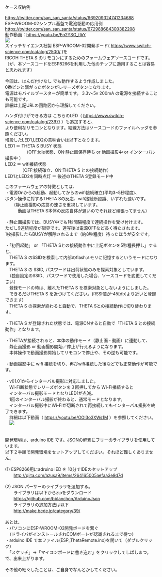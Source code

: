 ケース収納例<BR>
<BR>
https://twitter.com/san_san_santa/status/669209324741234688 <BR>
ESP-WROOM-02シンプル基盤で電池駆動の応用例<BR>
https://twitter.com/san_san_santa/status/672988684300382208<BR>
動作動画：https://youtu.be/Eq2YSG_tlbY<BR>
[![](http://img.youtube.com/vi/Eq2YSG_tlbY/0.jpg)](https://www.youtube.com/watch?v=Eq2YSG_tlbY)
<BR>
スイッチサイエンス社製 ESP-WROOM-02開発ボード( https://www.switch-science.com/catalog/2500/ )を<BR>
RICOH THETA S のリモコンにするためのファームウェアソースコードです。<BR>
（が、本ソースコードをESP8266を利用した他のチップに適用することは容易と思われます）<BR>
<BR>
今回は、はんだ付けなし でも動作するよう作成しました。<BR>
0番ピンと繋がったボタンがレリーズボタンになります。<BR>
電源はモバイルブースターが簡単です。 3.3v~5v 200mA の電源を接続することも可能です。<BR>
詳細は上記URLの回路図から理解してください。<BR>

ハンダ付けができる方は こちらのLED（ https://www.switch-science.com/catalog/2397/ ）も追加すると、<BR>
より便利なリモコンとなります。結線方法はソースコードのファイルヘッダを参照ください。<BR>
増設したLED1,LED2の意味合いは以下となります。<BR>
  LED1 ＝ THETA S BUSY 状態<BR>
  　　　　　（OFF:idle状態、ON:静止画保存待ち or 動画撮影中 or インターバル撮影中 ）<BR>
  LED2 ＝ wifi接続状態<BR>
  　　　　（OFF:接続確立、ON:THETA S との接続動作）<BR>
  LED1とLED2を同時点灯 ＝ 後述のTHETA S登録モード中<BR>

このファームウェアの特徴としては、<BR>
  ・電源Onからの起動、起動してからのwifi接続確立(平均3~5秒程度)、<BR>
    ボタン操作に対するTHETA Sの反応、wifi接続断認識、いずれも速いです。<BR>
　　（静止画撮影の応答の速さを重視しています。<BR>
　　　動画はTHETA S本体の反応自体が遅いのでそれほど頑張ってません）<BR>
<BR>
  ・静止画撮影では、BUSY中でも1秒間隔程度で連続操作を受け付けます。<BR>
    ただし9連続程度が限界です。連写後は電源OFFなど長く待たされます。<BR>
    1枚撮影したらBUSYが解除されるまで（約8秒程度）待ったほうが安全です。<BR>
<BR>
  ・「初回起動」 or 「THETA Sとの接続動作中に上記ボタンを5秒程長押し」すると、<BR>
  　THETA S のSSIDを検索して内部のflashメモリに記憶するというモードになります。<BR>
  　THETA S の SSID, パスワードは出荷状態のみを探索対象としています。<BR>
  　（独自設定のSSID、パスワードで使用した場合、ソースコードを変更してください）<BR>
  　登録モードの時は、離れたTHETA S を検索対象としないようにしました。<BR>
  　できるだけTHETA S を近づけてください。(RSSI値が-45[db]より近いと登録できます)<BR>
  　THETA S の探索が終わると自動で、THETA Sとの接続動作に切り替わります。<BR>
<BR>
  ・THETA S が登録された状態では、電源ONすると自動で「THETA S との接続動作」となります。<BR>
<BR>
  ・THETAが接続されると、本体の動作モード（静止画・動画）に連動して、<BR>
  　静止画撮影 or 動画撮影開始／停止が行えるようになります。<BR>
  　本体操作で動画撮影開始してリモコンで停止や、その逆も可能です。<BR>
<BR>
  ・動画撮影中に wifi 接続を切り、再びwifi接続した後などでも正常動作が可能です。<BR>
<BR>
  ・v01.01からインターバル撮影に対応しました。<BR>
  　Wi-Fi断状態でレリーズボタンを３回押してから Wi-Fi接続すると<BR>
  　インターバル撮影モードとなりLED1が点滅。<BR>
  　1回のインターバル撮影が終わると、通常モードとなります。<BR>
  　インターバル撮影中にWi-Fiが切断されて再接続してもインターバル撮影を終了できます。<BR>
  　詳細は以下動画（ https://youtu.be/OOI3o3XWs1M ）を参照してください。<BR>
  　[![](http://img.youtube.com/vi/OOI3o3XWs1M/0.jpg)](https://www.youtube.com/watch?v=OOI3o3XWs1M)
<BR>
<BR>
<BR>
開発環境は、arduino IDE です。JSONの解釈にフリーのライブラリを使用しています。<BR>
以下２手順で開発環境をセットアップしてください。それほど難しくありません。<BR>
<BR>
  (1) ESP8266用にadruino IED を 10分でIDEのセットアップ<BR>
  　　http://qiita.com/azusa9/items/264165005aefaa3e8d7d<BR>
<BR>
  (2) JSON パーサーのライブラリを追加する。<BR>
  　　ライブラリは以下からzipをダウンロード<BR>
  　　https://github.com/bblanchon/ArduinoJson<BR>
  　　ライブラリの追加方法は以下<BR>
  　　http://make.bcde.jp/category/39/<BR>
<BR>
あとは、<BR>
  ・パソコンにESP-WROOM-02開発ボードを繋ぐ<BR>
  　（ドライバがインストールされCOMポートが認識されるまで待つ）<BR>
  ・arduino IDE で本ファイル(ESP_ThetaRemote.ino)を開いて（ダブルクリック）<BR>
  　「スケッチ」→「マイコンボードに書き込む」をクリックしてしばしまつ。<BR>
で、出来上がります。<BR>
<BR>
その他の細々したことは、ご自身でなんとかしてください。<BR>
<BR>
